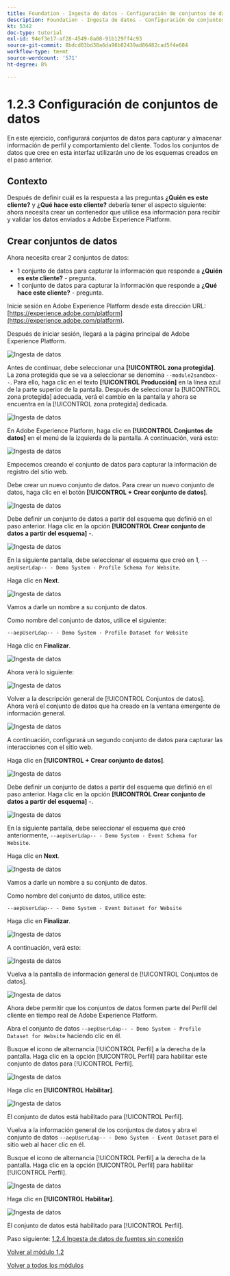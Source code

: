 ```yaml
---
title: Foundation - Ingesta de datos - Configuración de conjuntos de datos
description: Foundation - Ingesta de datos - Configuración de conjuntos de datos
kt: 5342
doc-type: tutorial
exl-id: 94ef3e17-af28-4549-8a08-91b129ff4c93
source-git-commit: 8bdcd03bd38a6da98b82439ad86482cad5f4e684
workflow-type: tm+mt
source-wordcount: '571'
ht-degree: 8%

---
```


# 1.2.3 Configuración de conjuntos de datos

En este ejercicio, configurará conjuntos de datos para capturar y almacenar información de perfil y comportamiento del cliente. Todos los conjuntos de datos que cree en esta interfaz utilizarán uno de los esquemas creados en el paso anterior.

## Contexto

Después de definir cuál es la respuesta a las preguntas **¿Quién es este cliente?** y **¿Qué hace este cliente?** debería tener el aspecto siguiente: ahora necesita crear un contenedor que utilice esa información para recibir y validar los datos enviados a Adobe Experience Platform.

## Crear conjuntos de datos

Ahora necesita crear 2 conjuntos de datos:

- 1 conjunto de datos para capturar la información que responde a **¿Quién es este cliente?** - pregunta.
- 1 conjunto de datos para capturar la información que responde a **¿Qué hace este cliente?** - pregunta.

Inicie sesión en Adobe Experience Platform desde esta dirección URL: [https://experience.adobe.com/platform](https://experience.adobe.com/platform).

Después de iniciar sesión, llegará a la página principal de Adobe Experience Platform.

![Ingesta de datos](./images/home.png)

Antes de continuar, debe seleccionar una **[!UICONTROL zona protegida]**. La zona protegida que se va a seleccionar se denomina ``--module2sandbox--``. Para ello, haga clic en el texto **[!UICONTROL Producción]** en la línea azul de la parte superior de la pantalla. Después de seleccionar la [!UICONTROL zona protegida] adecuada, verá el cambio en la pantalla y ahora se encuentra en la [!UICONTROL zona protegida] dedicada.

![Ingesta de datos](./images/sb1.png)

En Adobe Experience Platform, haga clic en **[!UICONTROL Conjuntos de datos]** en el menú de la izquierda de la pantalla.  A continuación, verá esto:

![Ingesta de datos](./images/menudatasets.png)

Empecemos creando el conjunto de datos para capturar la información de registro del sitio web.

Debe crear un nuevo conjunto de datos. Para crear un nuevo conjunto de datos, haga clic en el botón **[!UICONTROL + Crear conjunto de datos]**.

![Ingesta de datos](./images/createdataset.png)

Debe definir un conjunto de datos a partir del esquema que definió en el paso anterior. Haga clic en la opción **[!UICONTROL Crear conjunto de datos a partir del esquema]** -.

![Ingesta de datos](./images/datasetfromschema.png)

En la siguiente pantalla, debe seleccionar el esquema que creó en 1, `--aepUserLdap-- - Demo System - Profile Schema for Website`.

Haga clic en **Next**.

![Ingesta de datos](./images/schemaselection.png)

Vamos a darle un nombre a su conjunto de datos.

Como nombre del conjunto de datos, utilice el siguiente:

`--aepUserLdap-- - Demo System - Profile Dataset for Website`

Haga clic en **Finalizar**.

![Ingesta de datos](./images/datasetname.png)

Ahora verá lo siguiente:

![Ingesta de datos](./images/dsoverview1.png)

Volver a la descripción general de [!UICONTROL Conjuntos de datos]. Ahora verá el conjunto de datos que ha creado en la ventana emergente de información general.

![Ingesta de datos](./images/dsoverview2.png)

A continuación, configurará un segundo conjunto de datos para capturar las interacciones con el sitio web.

Haga clic en **[!UICONTROL + Crear conjunto de datos]**.

![Ingesta de datos](./images/createdataset.png)


Debe definir un conjunto de datos a partir del esquema que definió en el paso anterior. Haga clic en la opción **[!UICONTROL Crear conjunto de datos a partir del esquema]** -.

![Ingesta de datos](./images/datasetfromschema.png)

En la siguiente pantalla, debe seleccionar el esquema que creó anteriormente, `--aepUserLdap-- - Demo System - Event Schema for Website`.

Haga clic en **Next**.

![Ingesta de datos](./images/schemaselectionee.png)

Vamos a darle un nombre a su conjunto de datos.

Como nombre del conjunto de datos, utilice este:

`--aepUserLdap-- - Demo System - Event Dataset for Website`

Haga clic en **Finalizar**.

![Ingesta de datos](./images/datasetnameee.png)

A continuación, verá esto:

![Ingesta de datos](./images/finish1ee.png)

Vuelva a la pantalla de información general de [!UICONTROL Conjuntos de datos].

![Ingesta de datos](./images/datasetsoverview.png)

Ahora debe permitir que los conjuntos de datos formen parte del Perfil del cliente en tiempo real de Adobe Experience Platform.

Abra el conjunto de datos `--aepUserLdap-- - Demo System - Profile Dataset for Website` haciendo clic en él.

Busque el icono de alternancia [!UICONTROL Perfil] a la derecha de la pantalla.
Haga clic en la opción [!UICONTROL Perfil] para habilitar este conjunto de datos para [!UICONTROL Perfil].

![Ingesta de datos](./images/ds1.png)

Haga clic en **[!UICONTROL Habilitar]**.

![Ingesta de datos](./images/ds3.png)

El conjunto de datos está habilitado para [!UICONTROL Perfil].

Vuelva a la información general de los conjuntos de datos y abra el conjunto de datos `--aepUserLdap-- - Demo System - Event Dataset` para el sitio web al hacer clic en él.

Busque el icono de alternancia [!UICONTROL Perfil] a la derecha de la pantalla. Haga clic en la opción [!UICONTROL Perfil] para habilitar [!UICONTROL Perfil].

![Ingesta de datos](./images/ds4.png)

Haga clic en **[!UICONTROL Habilitar]**.

![Ingesta de datos](./images/ds5.png)

El conjunto de datos está habilitado para [!UICONTROL Perfil].

Paso siguiente: [1.2.4 Ingesta de datos de fuentes sin conexión](./ex4.md)

[Volver al módulo 1.2](./data-ingestion.md)

[Volver a todos los módulos](../../../overview.md)

